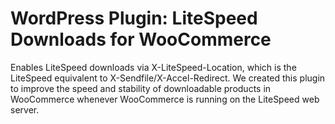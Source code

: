# WordPress Plugin: LiteSpeed Downloads for WooCommerce

Enables LiteSpeed downloads via X-LiteSpeed-Location, which is the LiteSpeed equivalent to X-Sendfile/X-Accel-Redirect. We created this plugin to improve the speed and stability of downloadable products in WooCommerce whenever WooCommerce is running on the LiteSpeed web server.
